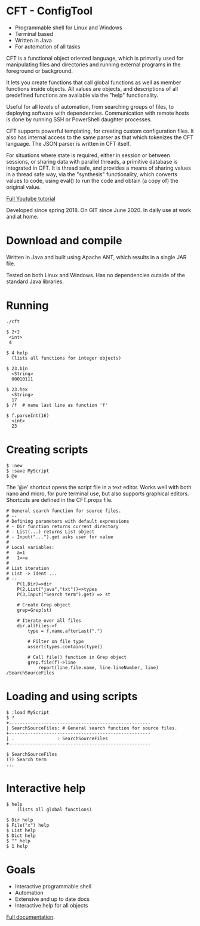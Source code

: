 

# CFT - ConfigTool

- Programmable shell for Linux and Windows
- Terminal based
- Written in Java
- For automation of all tasks


CFT is a functional object oriented language, which is primarily used for manipulating files and directories and running
external programs in the foreground or background.

It lets you create functions that call global functions as well as member functions inside objects. All values
are objects, and descriptions of all predefined functions are available via the "help" functionality.

Useful for all levels of automation, from searching groups of files, to deploying software with dependencies.
Communication with remote hosts is done by running SSH or PowerShell daughter processes.

CFT supports powerful templating, for creating custom configuration files. It also has internal access
to the same parser as that which tokenizes the CFT language. The JSON parser is written
in CFT itself.

For situations where state is required, either in session or between sessions, or sharing data with
parallel threads, a primitive database is integrated in CFT. It is thread safe, and provides a
means of sharing values in a thread safe way, via the "synthesis" functionality, which converts
values to code, using eval() to run the code and obtain (a copy of) the original value.

[Full Youtube tutorial](https://www.youtube.com/playlist?list=PLj58HwpT4Qy80WhDBycFKxIhWFzv5WkwO)

Developed since spring 2018. On GIT since June 2020. In daily use at work and at home.


# Download and compile

Written in Java and built using Apache ANT, which results in a single JAR file. 

Tested on both Linux and Windows. Has no dependencies outside of the standard Java libraries.

# Running

```
./cft

$ 2+2
 <int>
 4

$ 4 help
  (lists all functions for integer objects)
  
$ 23.bin
  <String>
  00010111 
  
$ 23.hex
  <String>
  17
$ /f  # name last line as function 'f'
  
$ f.parseInt(16)
  <int>
  23
```

# Creating scripts
```
$ :new
$ :save MyScript
$ @e
```

The '@e' shortcut opens the script file in a text editor. Works well with both nano and micro, for pure terminal use, but
also supports graphical editors. Shortcuts are defined in the CFT.props file. 

```
# General search function for source files.
# --
# Defining parameters with default expressions
# - Dir function returns current directory
# - List(...) returns List object
# - Input("...").get asks user for value
# 
# Local variables: 
#   a=1
#   1=>a
#
# List iteration
# List -> ident ...
# --
	P(1,Dir)=>dir
	P(2,List("java","txt"))=>types
	P(3,Input("Search term").get) => st

	# Create Grep object
	grep=Grep(st)  
	
	# Iterate over all files
	dir.allFiles->f 
		type = f.name.afterLast(".")
		
		# Filter on file type
		assert(types.contains(type))
		
		# Call file() function in Grep object
		grep.file(f)->line
			report(line.file.name, line.lineNumber, line)
/SearchSourceFiles
```


# Loading and using scripts
```
$ :load MyScript
$ ?
+-----------------------------------------------------
| SearchSourceFiles: # General search function for source files.
+-----------------------------------------------------
| .                : SearchSourceFiles
+-----------------------------------------------------

$ SearchSourceFiles
(?) Search term
...
```


# Interactive help

```
$ help
	(lists all global functions)
	
$ Dir help
$ File("x") help
$ List help
$ Dict help
$ "" help
$ 1 help
```


# Goals

- Interactive programmable shell
- Automation
- Extensive and up to date docs
- Interactive help for all objects


[Full documentation](doc/Doc.md).

